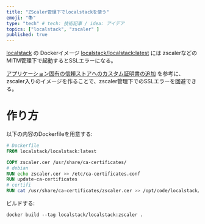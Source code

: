 ```yaml
---
title: "ZScaler管理下でlocalstackを使う"
emoji: "📚"
type: "tech" # tech: 技術記事 / idea: アイデア
topics: ["localstack", "zscaler" ]
published: true
---
```


[localstack](https://localstack.cloud/) の Dockerイメージ [localstack/localstack:latest](https://hub.docker.com/r/localstack/localstack) には zscalerなどのMITM管理下で起動するとSSLエラーになる。

[アプリケーション固有の信頼ストアへのカスタム証明書の追加](https://help.zscaler.com/ja/zia/adding-custom-certificate-application-specific-trust-store) を参考に、
zscaler入りのイメージを作ることで、zscaler管理下でのSSLエラーを回避できる。

# 作り方

以下の内容のDockerfileを用意する:

```Dockerfile
# Dockerfile
FROM localstack/localstack:latest

COPY zscaler.cer /usr/share/ca-certificates/
# debian
RUN echo zscaler.cer >> /etc/ca-certificates.conf
RUN update-ca-certificates
# certifi
RUN cat /usr/share/ca-certificates/zscaler.cer >> /opt/code/localstack/.venv/lib/python3.10/site-packages/certifi/cacert.pem
```

ビルドする:

```shell
docker build --tag localstack/localstack:zscaler .
```
